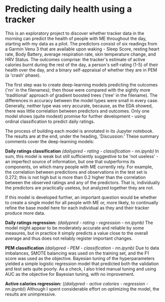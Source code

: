 # Predicting daily health using a tracker
This is an exploratory project to discover whether tracker data in the morning can predict the health of people with ME throughout the day, starting with my data as a pilot. The predictors consist of six readings from a Garmin Venu 3 that are available upon waking - Sleep Score, resting heart rate, Body Battery, average respiration rate, skin temperature change, and HRV Status. The outcomes comprise: the tracker's estimate of active calories burnt during the rest of the day, a person's self-rating (1-5) of their health over the day, and a binary self-appraisal of whether they are in PEM (a 'crash' phase).

The first step was to create deep-learning models predicting the outcomes ('nn' in the filenames); then those were compared with the sightly more 'traditional' approach of gradient boosted trees ('tree' in the filename). The differences in accuracy between the model types were small in every case. Generally, neither type was very accurate, because, as the EDA showed, there was little correlation between predictors and outcomes. Only one model shows (quite modest) promise for further development - using ordinal classification to predict daily ratings. 

The process of building each model is annotated in its Jupyter notebook. The results are at the end, under the heading, 'Discussion.' These summary comments cover the deep-learning models:

**Daily ratings classification** *(dailypred - rating - classification - nn.ipynb)* 
In sum, this model is weak but still sufficiently suggestive to be 'not useless' - an imperfect source of information, but one that outperforms its components, on which many people with ME currently rely. For example, the correlation between predictions and observations in the test set is 0.272; this is not high but is more than 0.2 higher than the correlation between the observed ratings and any of the predictors. That is, individually the predictors are practically useless, but analyzed together they are not.

If this model is developed further, an important question would be whether to create a single model for all people with ME or, more likely, to continually refine the base model here for each individual as they and their tracker produce more data.

**Daily ratings regression:** *(dailypred - rating - regression - nn.ipynb)*
The model might appear to be moderately accurate and reliable by some measures, but in practice it simply predicts a value close to the overall average and thus does not reliably register important changes.

**PEM classification** *(dailypred - PEM - classification - nn.ipynb)* 
Due to data imbalances, SMOTE balancing was used on the training set, and the F1 score was used as the objective. Bayesian tuning of the hyperparameters yielded a simple logistic regression model that predicted both the validation and test sets quite poorly. As a check, I also tried manual tuning and using AUC as the objective for Bayesian tuning, with no improvement.

**Active calories regression:** (*(dailypred - active calories - regression - nn.ipynb)*)
Although I spent considerable effort on optimizing the model, the results are unimpressive.